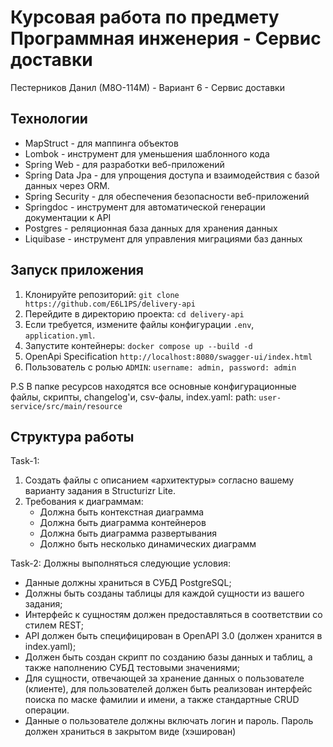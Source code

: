 # Курсовая работа по предмету Программная инженерия - Сервис доставки

Пестерников Данил (М8О-114М) - Вариант 6 - Сервис доставки

## Технологии

- MapStruct - для маппинга объектов
- Lombok - инструмент для уменьшения шаблонного кода
- Spring Web - для разработки веб-приложений
- Spring Data Jpa - для упрощения доступа и взаимодействия с базой данных через ORM.
- Spring Security - для обеспечения безопасности веб-приложений
- Springdoc - инструмент для автоматической генерации документации к API
- Postgres - реляционная база данных для хранения данных
- Liquibase - инструмент для управления миграциями баз данных

## Запуск приложения

1. Клонируйте репозиторий: `git clone https://github.com/E6L1PS/delivery-api`
2. Перейдите в директорию проекта: `cd delivery-api`
3. Если требуется, измените файлы конфигурации `.env`, `application.yml`.
4. Запустите контейнеры: `docker compose up --build -d`
5. OpenApi Specification `http://localhost:8080/swagger-ui/index.html`
6. Пользователь с ролью `ADMIN`: `username: admin, password: admin`

P.S В папке ресурсов находятся все основные конфигурационные файлы, скрипты, changelog'и, csv-фалы, index.yaml:
path: `user-service/src/main/resource`
## Структура работы

Task-1:

1. Создать файлы с описанием «архитектуры» согласно вашему варианту задания
   в Structurizr Lite.
2. Требования к диаграммам:
    - Должна быть контекстная диаграмма
    - Должна быть диаграмма контейнеров
    - Должна быть диаграмма развертывания
    - Должно быть несколько динамических диаграмм

Task-2:
Должны выполняться следующие условия:

- Данные должны храниться в СУБД PostgreSQL;
- Должны быть созданы таблицы для каждой сущности из вашего задания;
- Интерфейс к сущностям должен предоставляться в соответствии со стилем REST;
- API должен быть специфицирован в OpenAPI 3.0 (должен хранится в index.yaml);
- Должен быть создан скрипт по созданию базы данных и таблиц, а также
  наполнению СУБД тестовыми значениями;
- Для сущности, отвечающей за хранение данных о пользователе (клиенте), для
  пользователей должен быть реализован интерфейс поиска по маске фамилии и
  имени, а также стандартные CRUD операции.
- Данные о пользователе должны включать логин и пароль. Пароль должен
  храниться в закрытом виде (хэширован)
